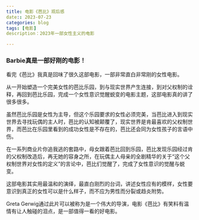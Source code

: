 ```yaml
---
title: 电影《芭比》观后感
date:: 2023-07-23
categories: blog
tags: [电影]
description：2023年一部女性主义的电影

---
```

### Barbie真是一部好刚的电影！

看完《芭比》我真是回味了很久这部电影，一部非常直白非常刚的女性电影。

从一开始塑造一个完美女性的芭比乐园，到与现实世界产生连接，到对父权制的诠释，再回到芭比乐园，完成一个女性意识觉醒蜕变的电影主题，这部电影真的讲了很多很多。

虽然芭比乐园是女性为主导，但这个乐园要求的女性必须完美，当芭比进入到现实世界去寻找玩偶的主人时，芭比的认知被颠覆了，现实世界是肯最喜欢的父权制世界，而芭比在乐园里看到的成功女性是不存在的，芭比还会同为女性孩子的言语中伤。

在一系列商业片你追我逃的套路中，母女跟着芭比回到乐园，芭比发现乐园经过肯的父权制改造后，再无她的容身之所，在玩偶主人母亲的全剧精华的关于“这个父权制世界对女性的定义”的言论中，芭比们觉醒了，完成了女性意识的觉醒与蜕变。

这部电影其实用最温和的演绎，最直白刚烈的台词，讲述女性应有的模样，女性要意识到真正的女性可以是什么样子，而不应为男性而分裂或趋炎附势。

Greta Gerwig通过此片可以被称为是一个伟大的导演，电影《芭比》有笑料有温情有让人触碰的泪点，是一部值得一看的好电影。